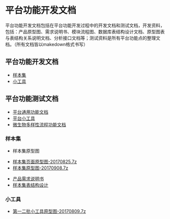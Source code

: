 平台功能开发文档
=============
平台功能开发文档包括在平台功能开发过程中的开发文档和测试文档，开发资料，包括：产品原型图、需求说明书、模块流程图、数据库表结构设计文档、原型图表与表结构关系说明文档、分析接口文档等；测试资料是所有平台功能点的整理文档。（所有文档皆以makedown格式书写）

## 平台功能开发文档
* [样本集](#user-content-样本集)
* [小工具](#user-content-小工具)

## 平台功能测试文档
* [平台通用功能文档](/devdoc/doc/平台通用功能文档)
* [平台小工具](/devdoc/doc/平台小工具)
* [微生物多样性流程功能文档](/devdoc/doc/微生物多样性流程功能文档)


### 样本集

* 样本集原型图
 + [样本集页面原型图-20170825.7z](rp/样本集原型图-20170825.7z)
 + [样本集原型图-20170908.7z](rp/样本集原型图-20170908.7z)
*  [产品需求说明书](/devdoc/doc/样本集产品需求说明书)
*  [样本集表结构设计](/devdoc/doc/样本集表结构设计)

### 小工具

* [第一二批小工具原型图-20170809.7z](rp/第一二批小工具原型图-20170809.7z)

